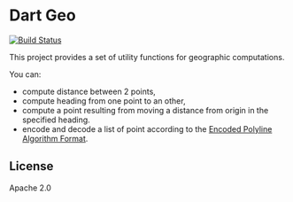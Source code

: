 # Dart Geo

[![Build Status](https://github.com/a14n/dart-geo/actions/workflows/dart.yml/badge.svg)](https://github.com/a14n/dart-geo/actions/workflows/dart.yml)

This project provides a set of utility functions for geographic computations.

You can:

* compute distance between 2 points,
* compute heading from one point to an other,
* compute a point resulting from moving a distance from origin in the specified heading.
* encode and decode a list of point according to the [Encoded Polyline Algorithm Format](https://developers.google.com/maps/documentation/utilities/polylinealgorithm).

## License ##
Apache 2.0
